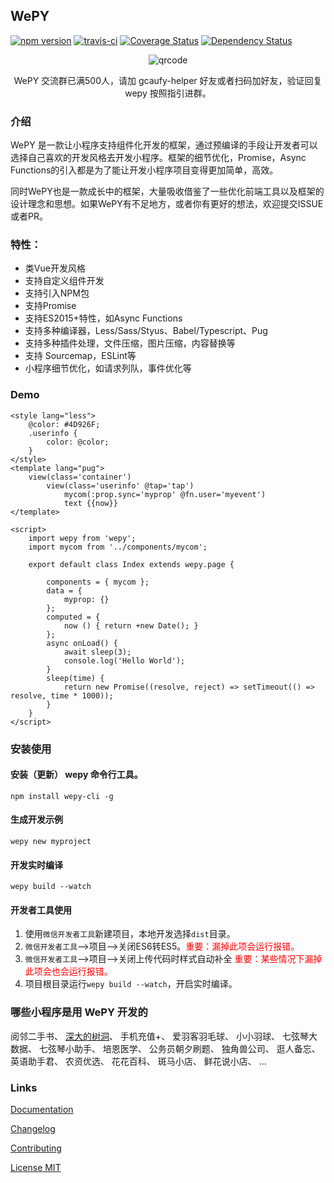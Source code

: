 ## WePY

[![npm version](https://badge.fury.io/js/wepy.svg)](https://badge.fury.io/js/wepy)
[![travis-ci](https://travis-ci.org/wepyjs/wepy.svg?branch=master)](https://travis-ci.org/wepyjs/wepy)
[![Coverage Status](https://coveralls.io/repos/github/wepyjs/wepy/badge.svg?branch=master)](https://coveralls.io/github/wepyjs/wepy?branch=master)
[![Dependency Status](https://david-dm.org/wepyjs/wepy.svg)](https://david-dm.org/wepyjs/wepy)


<p align="center">
  <p align="center"></p>
  <p align="center"></p>
  <p align="center"></p>

  <p align="center">
    <img src="https://cloud.githubusercontent.com/assets/2182004/23608978/d42cd6c8-02a6-11e7-9f2e-eda22a9737c7.png" alt="qrcode">
  </p>

  <p align="center">
     WePY 交流群已满500人，请加 gcaufy-helper 好友或者扫码加好友，验证回复 wepy 按照指引进群。
  </p>
</p>

### 介绍

WePY 是一款让小程序支持组件化开发的框架，通过预编译的手段让开发者可以选择自己喜欢的开发风格去开发小程序。框架的细节优化，Promise，Async Functions的引入都是为了能让开发小程序项目变得更加简单，高效。

同时WePY也是一款成长中的框架，大量吸收借鉴了一些优化前端工具以及框架的设计理念和思想。如果WePY有不足地方，或者你有更好的想法，欢迎提交ISSUE或者PR。


### 特性：

* 类Vue开发风格
* 支持自定义组件开发
* 支持引入NPM包
* 支持Promise
* 支持ES2015+特性，如Async Functions
* 支持多种编译器，Less/Sass/Styus、Babel/Typescript、Pug
* 支持多种插件处理，文件压缩，图片压缩，内容替换等
* 支持 Sourcemap，ESLint等
* 小程序细节优化，如请求列队，事件优化等


### Demo

```
<style lang="less">
    @color: #4D926F;
    .userinfo {
        color: @color;
    }
</style>
<template lang="pug">
    view(class='container')
        view(class='userinfo' @tap='tap')
            mycom(:prop.sync='myprop' @fn.user='myevent')
            text {{now}}
</template>

<script>
    import wepy from 'wepy';
    import mycom from '../components/mycom';

    export default class Index extends wepy.page {
        
        components = { mycom };
        data = {
            myprop: {}
        };
        computed = {
            now () { return +new Date(); }
        };
        async onLoad() {
            await sleep(3);
            console.log('Hello World');
        }
        sleep(time) {
            return new Promise((resolve, reject) => setTimeout(() => resolve, time * 1000));
        }
    }
</script>
```



### 安装使用

#### 安装（更新） wepy 命令行工具。

```
npm install wepy-cli -g
```

#### 生成开发示例

```
wepy new myproject
```

#### 开发实时编译

```
wepy build --watch
```

#### 开发者工具使用

1. 使用`微信开发者工具`新建项目，本地开发选择`dist`目录。
2. `微信开发者工具`-->项目-->关闭ES6转ES5。<font style="color:red">重要：漏掉此项会运行报错。</font>
3. `微信开发者工具`-->项目-->关闭上传代码时样式自动补全 <font style="color:red">重要：某些情况下漏掉此项会也会运行报错。</font>
4. 项目根目录运行`wepy build --watch`，开启实时编译。

### 哪些小程序是用 WePY 开发的

阅邻二手书、
[深大的树洞](https://github.com/jas0ncn/szushudong)、
手机充值+、
爱羽客羽毛球、
小小羽球、
七弦琴大数据、
七弦琴小助手、
培恩医学、
公务员朝夕刷题、
独角兽公司、
逛人备忘、
英语助手君、
农资优选、
花花百科、
斑马小店、
鲜花说小店、
...


### Links

[Documentation](https://wepyjs.github.io/wepy/)

[Changelog](https://wepyjs.github.io/wepy/#/CHANGELOG)

[Contributing](https://github.com/wepyjs/wepy/blob/master/CONTRIBUTING.md)

[License MIT](https://github.com/wepyjs/wepy/blob/master/LICENSE)

